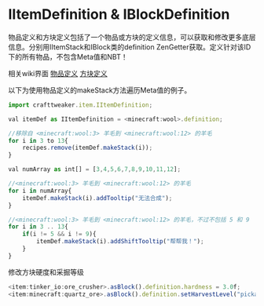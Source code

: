 # IItemDefinition & IBlockDefinition

物品定义和方块定义包括了一个物品或方块的定义信息，可以获取和修改更多底层信息。分别用IItemStack和IBlock类的definition ZenGetter获取。定义针对该ID下的所有物品，不包含Meta值和NBT！

相关wiki界面 [物品定义](https://docs.blamejared.com/1.12/en/Vanilla/Items/IItemDefinition/) [方块定义](https://docs.blamejared.com/1.12/en/Vanilla/Blocks/IBlockDefinition/)

以下为使用物品定义的makeStack方法遍历Meta值的例子。

```javascript
import crafttweaker.item.IItemDefinition;

val itemDef as IItemDefinition = <minecraft:wool>.definition;

//移除自 <minecraft:wool:3> 羊毛到 <minecraft:wool:12> 的羊毛
for i in 3 to 13{
    recipes.remove(itemDef.makeStack(i));
}

val numArray as int[] = [3,4,5,6,7,8,9,10,11,12];

//<minecraft:wool:3> 羊毛到 <minecraft:wool:12> 的羊毛
for i in numArray{
    itemDef.makeStack(i).addTooltip("无法合成");
}

//<minecraft:wool:3> 羊毛到 <minecraft:wool:12> 的羊毛，不过不包括 5 和 9
for i in 3 .. 13{
    if(i != 5 && i != 9){
        itemDef.makeStack(i).addShiftTooltip("帮帮我！");
    }
}
```

修改方块硬度和采掘等级

```javascript
<item:tinker_io:ore_crusher>.asBlock().definition.hardness = 3.0f;
<item:minecraft:quartz_ore>.asBlock().definition.setHarvestLevel("pickaxe", 1);
```
